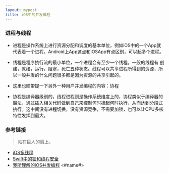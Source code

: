 ```yaml
---
layout: mypost
title: iOS中的并发编程
---
```


### 进程与线程

+ 进程是操作系统上进行资源分配和调度的基本单位，例如iOS中的一个App就代表着一个进程，Android上App这点和iOSApp有点区别，可以起多个进程。

+ 线程是程序执行流的最小单位，一个进程会有至少一个线程。一般的线程有 创建，就绪，运行，阻塞，死亡五种状态。线程可以共享进程所得到的资源，所以一般并发的什么问题很多都是因为资源的共享引起的。

+ 这里也顺带提一下另外一种用户并发编程的内容：协程

+ 协程是编译器级别的，线程进程则是操作系统维度上的，协程类似于编译器的魔法，通过插入相关代码做到自己来控制何时挂起何时执行，从而达到分段式执行。这中间没有进程切换，没有资源竞争，不需要加锁，也可以让CPU多核特性发挥到最大。

### 

### 参考链接

> 站在巨人的肩上。
+ [iOS多线程](https://bujige.net/blog/iOS-Complete-learning-pthread-and-NSThread.html)
+ [Swift中的锁和线程安全](http://swift.gg/2018/06/07/friday-qa-2015-02-06-locks-thread-safety-and-swift/)
+ [我所理解的iOS并发编程](https://juejin.im/post/5b1cf4fa6fb9a01e4b062771)
<#name#>
